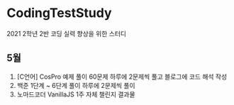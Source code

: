 # CodingTestStudy
2021 2학년 2반 코딩 실력 향상을 위한 스터디
  
## 5월
1. [C언어] CosPro 예제 풀이 60문제 
  하루에 2문제씩 풀고 블로그에 코드 해석 작성
2. 백준 1단계 ~ 6단계 풀이 
  하루에 2문제씩 풀이
3. 노마드코더 VanillaJS 1주 자체 챌린지
  결과물
